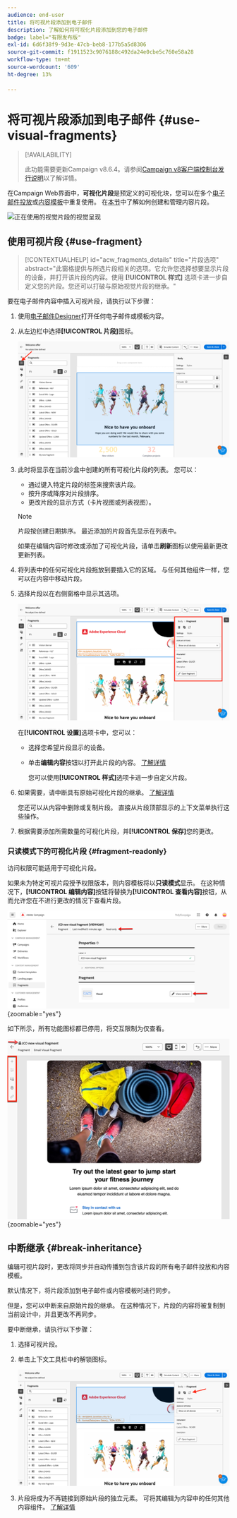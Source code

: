 ```yaml
---
audience: end-user
title: 将可视片段添加到电子邮件
description: 了解如何将可视化片段添加到您的电子邮件
badge: label="有限发布版"
exl-id: 6d6f38f9-9d3e-47cb-beb8-177b5a5d8306
source-git-commit: f1911523c9076188c492da24e0cbe5c760e58a28
workflow-type: tm+mt
source-wordcount: '609'
ht-degree: 13%

---
```


# 将可视片段添加到电子邮件 {#use-visual-fragments}

>[!AVAILABILITY]
>
>此功能需要更新Campaign v8.6.4。请参阅[Campaign v8客户端控制台发行说明](https://experienceleague.adobe.com/zh-hans/docs/campaign/campaign-v8/releases/release-notes)以了解详情。

在Campaign Web界面中，**可视化片段**&#x200B;是预定义的可视化块，您可以在多个[电子邮件投放](../email/get-started-email-designer.md)或[内容模板](../email/use-email-templates.md)中重复使用。 在[本节](fragments.md)中了解如何创建和管理内容片段。

![正在使用的视觉片段的视觉呈现](assets/do-not-localize/fragments.gif)

## 使用可视片段 {#use-fragment}

>[!CONTEXTUALHELP]
>id="acw_fragments_details"
>title="片段选项"
>abstract="此窗格提供与所选片段相关的选项。它允许您选择想要显示片段的设备，并打开该片段的内容。使用 **[!UICONTROL 样式]** 选项卡进一步自定义您的片段。您还可以打破与原始视觉片段的继承。"

<!-- pas vu dans l'UI-->

要在电子邮件内容中插入可视片段，请执行以下步骤：

1. 使用[电子邮件Designer](../email/get-started-email-designer.md)打开任何电子邮件或模板内容。

1. 从左边栏中选择&#x200B;**[!UICONTROL 片段]**&#x200B;图标。

   ![在电子邮件Designer界面中显示片段图标的屏幕截图](assets/fragments-in-designer.png)

1. 此时将显示在当前沙盒中创建的所有可视化片段的列表。 您可以：

   * 通过键入特定片段的标签来搜索该片段。
   * 按升序或降序对片段排序。
   * 更改片段的显示方式（卡片视图或列表视图）。

   >[!NOTE]
   >
   >片段按创建日期排序。 最近添加的片段首先显示在列表中。

   如果在编辑内容时修改或添加了可视化片段，请单击&#x200B;**刷新**&#x200B;图标以使用最新更改更新列表。

1. 将列表中的任何可视化片段拖放到要插入它的区域。 与任何其他组件一样，您可以在内容中移动片段。

1. 选择片段以在右侧窗格中显示其选项。

   ![在右窗格中显示片段选项的屏幕快照](assets/fragment-right-pane.png)

   在&#x200B;**[!UICONTROL 设置]**&#x200B;选项卡中，您可以：

   * 选择您希望片段显示的设备。
   * 单击&#x200B;**编辑内容**&#x200B;按钮以打开此片段的内容。 [了解详情](../content/fragments.md#edit-fragments)

     您可以使用&#x200B;**[!UICONTROL 样式]**&#x200B;选项卡进一步自定义片段。

1. 如果需要，请中断具有原始可视化片段的继承。 [了解详情](#break-inheritance)

   您还可以从内容中删除或复制片段。 直接从片段顶部显示的上下文菜单执行这些操作。

1. 根据需要添加所需数量的可视化片段，并&#x200B;**[!UICONTROL 保存]**&#x200B;您的更改。

### 只读模式下的可视化片段 {#fragment-readonly}

访问权限可能适用于可视化片段。

如果未为特定可视片段授予权限版本，则内容模板将以&#x200B;**只读模式**&#x200B;显示。 在这种情况下，**[!UICONTROL 编辑内容]**&#x200B;按钮将替换为&#x200B;**[!UICONTROL 查看内容]**&#x200B;按钮，从而允许您在不进行更改的情况下查看片段。

![在只读模式下显示可视化片段的屏幕截图](assets/fragment-readonly.png){zoomable="yes"}

如下所示，所有功能图标都已停用，将交互限制为仅查看。

![在只读模式下显示已停用功能图标的屏幕截图](assets/fragment-readonly-view.png){zoomable="yes"}

## 中断继承 {#break-inheritance}

编辑可视片段时，更改将同步并自动传播到包含该片段的所有电子邮件投放和内容模板。

默认情况下，将片段添加到电子邮件或内容模板时进行同步。

但是，您可以中断来自原始片段的继承。 在这种情况下，片段的内容将被复制到当前设计中，并且更改不再同步。

要中断继承，请执行以下步骤：

1. 选择可视片段。

1. 单击上下文工具栏中的解锁图标。

   ![显示解锁图标以中断继承的屏幕截图](assets/fragment-break-inheritance.png)

1. 片段将成为不再链接到原始片段的独立元素。 可将其编辑为内容中的任何其他内容组件。 [了解详情](../email/content-components.md)